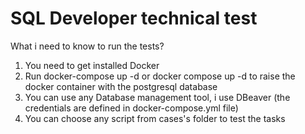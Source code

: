 # SQL Developer technical test

What i need to know to run the tests?

1. You need to get installed Docker 
2. Run docker-compose up -d or docker compose up -d to raise the docker container with the postgresql database
3. You can use any Database management tool, i use DBeaver (the credentials are defined in docker-compose.yml file)
4. You can choose any script from cases's folder to test the tasks